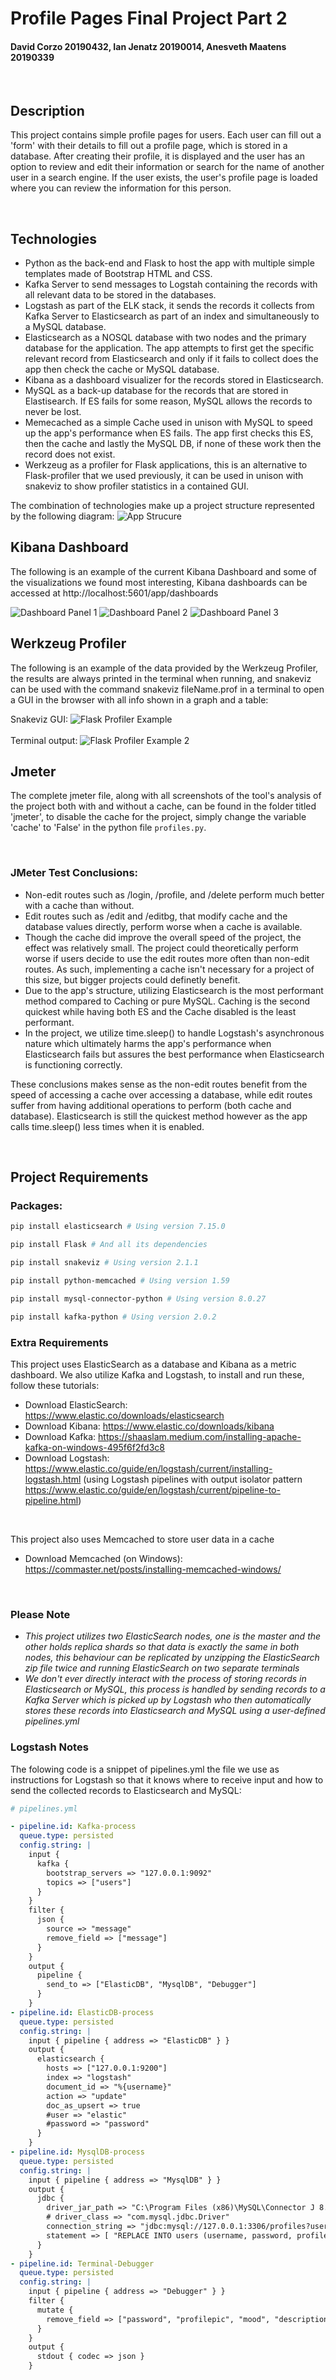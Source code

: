 # Profile Pages Final Project Part 2
#### David Corzo 20190432, Ian Jenatz 20190014, Anesveth Maatens 20190339

<br>

## Description
This project contains simple profile pages for users. Each user can fill out a 'form' with their details to fill out a profile page, which is stored in a database. After creating their profile, it is displayed and the user has an option to review and edit their information or search for the name of another user in a search engine. If the user exists, the user's profile page is loaded where you can review the information for this person. 

<br>

## Technologies
* Python as the back-end and Flask to host the app with multiple simple templates made of Bootstrap HTML and CSS.
* Kafka Server to send messages to Logstah containing the records with all relevant data to be stored in the databases.
* Logstash as part of the ELK stack, it sends the records it collects from Kafka Server to Elasticsearch as part of an index and simultaneously to a MySQL database.
* Elasticsearch as a NOSQL database with two nodes and the primary database for the application. The app attempts to first get the specific relevant record from Elasticsearch and only if it fails to collect does the app then check the cache or MySQL database.
* Kibana as a dashboard visualizer for the records stored in Elasticsearch.
* MySQL as a back-up database for the records that are stored in Elastisearch. If ES fails for some reason, MySQL allows the records to never be lost.
* Memecached as a simple Cache used in unison with MySQL to speed up the app's performance when ES fails. The app first checks this ES, then the cache and lastly the MySQL DB, if none of these work then the record does not exist.
* Werkzeug as a profiler for Flask applications, this is an alternative to Flask-profiler that we used previously, it can be used in unison with snakeviz to show profiler statistics in a contained GUI.


The combination of technologies make up a project structure represented by the following diagram:
![App Strucure](/projectStructure.jpg)


## Kibana Dashboard
The following is an example of the current Kibana Dashboard and some of the visualizations we found most interesting, Kibana dashboards can be accessed at http://localhost:5601/app/dashboards

![Dashboard Panel 1](/kibana/Dashboard_panel_1.jpeg)
![Dashboard Panel 2](/kibana/Dashboard_panel_2.jpeg)
![Dashboard Panel 3](/kibana/Dashboard_panel_3.jpeg)

## Werkzeug Profiler
The following is an example of the data provided by the Werkzeug Profiler, the results are always printed in the terminal when running, and snakeviz can be used with the command snakeviz fileName.prof in a terminal to open a GUI in the browser with all info shown in a graph and a table:

Snakeviz GUI:
![Flask Profiler Example](/werkzeug-profiler/GUI-example.jpg)
<br><br>
Terminal output:
![Flask Profiler Example 2](/werkzeug-profiler/Terminal-example.jpg)

## Jmeter
The complete jmeter file, along with all screenshots of the tool's analysis of the project both with and without a cache, can be found in the folder titled 'jmeter', to disable the cache for the project, simply change the variable 'cache' to 'False' in the python file ```profiles.py```.

<br>

### JMeter Test Conclusions:
* Non-edit routes such as /login, /profile, and /delete perform much better with a cache than without.
* Edit routes such as /edit and /editbg, that modify cache and the database values directly, perform worse when a cache is available.
* Though the cache did improve the overall speed of the project, the effect was relatively small. The project could theoretically perform worse if users decide to use the edit routes more often than non-edit routes. As such, implementing a cache isn't necessary for a project of this size, but bigger projects could definetly benefit.
* Due to the app's structure, utilizing Elasticsearch is the most performant method compared to Caching or pure MySQL. Caching is the second quickest while having both ES and the Cache disabled is the least performant.
* In the project, we utilize time.sleep() to handle Logstash's asynchronous nature which ultimately harms the app's performance when Elasticsearch fails but assures the best performance when Elasticsearch is functioning correctly.

These conclusions makes sense as the non-edit routes benefit from the speed of accessing a cache over accessing a database, while edit routes suffer from having additional operations to perform (both cache and database). Elasticsearch is still the quickest method however as the app calls time.sleep() less times when it is enabled.

<br>

## Project Requirements

### Packages:
```bash
pip install elasticsearch # Using version 7.15.0

pip install Flask # And all its dependencies

pip install snakeviz # Using version 2.1.1

pip install python-memcached # Using version 1.59

pip install mysql-connector-python # Using version 8.0.27

pip install kafka-python # Using version 2.0.2
```
### Extra Requirements
This project uses ElasticSearch as a database and Kibana as a metric dashboard. We also utilize Kafka and Logstash, to install and run these, follow these tutorials: 
* Download ElasticSearch: https://www.elastic.co/downloads/elasticsearch
* Download Kibana: https://www.elastic.co/downloads/kibana 
* Download Kafka: https://shaaslam.medium.com/installing-apache-kafka-on-windows-495f6f2fd3c8
* Download Logstash: https://www.elastic.co/guide/en/logstash/current/installing-logstash.html (using Logstash pipelines with output isolator pattern https://www.elastic.co/guide/en/logstash/current/pipeline-to-pipeline.html)

<br>

This project also uses Memcached to store user data in a cache
* Download Memcached (on Windows): https://commaster.net/posts/installing-memcached-windows/ 

<br>

### Please Note
- *This project utilizes two ElasticSearch nodes, one is the master and the other holds replica shards so that data is exactly the same in both nodes, this behaviour can be replicated by unzipping the ElasticSearch zip file twice and running ElasticSearch on two separate terminals*
- *We don't ever directly interact with the process of storing records in Elasticsearch or MySQL, this process is handled by sending records to a Kafka Server which is picked up by Logstash who then automatically stores these records into Elasticsearch and MySQL using a user-defined pipelines.yml*

### Logstash Notes
The folowing code is a snippet of pipelines.yml the file we use as instructions for Logstash so that it knows where to receive input and how to send the collected records to Elasticsearch and MySQL:
```yml
# pipelines.yml

- pipeline.id: Kafka-process
  queue.type: persisted
  config.string: |
    input { 
      kafka {
        bootstrap_servers => "127.0.0.1:9092"
        topics => ["users"]
      }
    }
    filter {
      json {
        source => "message"
        remove_field => ["message"]
      }
    }
    output {
      pipeline { 
        send_to => ["ElasticDB", "MysqlDB", "Debugger"] 
      }
    }
- pipeline.id: ElasticDB-process
  queue.type: persisted
  config.string: |
    input { pipeline { address => "ElasticDB" } }
    output {
      elasticsearch {
        hosts => ["127.0.0.1:9200"]
        index => "logstash"
        document_id => "%{username}"
        action => "update"
        doc_as_upsert => true
        #user => "elastic"
        #password => "password"
      }
    }
- pipeline.id: MysqlDB-process
  queue.type: persisted
  config.string: |
    input { pipeline { address => "MysqlDB" } }
    output {
      jdbc {
        driver_jar_path => "C:\Program Files (x86)\MySQL\Connector J 8.0\mysql-connector-java-8.0.27.jar"
        # driver_class => "com.mysql.jdbc.Driver"
        connection_string => "jdbc:mysql://127.0.0.1:3306/profiles?user=admin&password=Datos2-Password123"
        statement => [ "REPLACE INTO users (username, password, profilepic, mood, description, email, firstName, lastName, country, birthday, occupation, relationship_status, mobile_number, phone_number, my_journal, bg) VALUES(?, ?, ?, ?, ?, ?, ?, ?, ?, ?, ?, ?, ?, ?, ?, ?)", "username", "password", "profilepic", "mood", "description", "email", "firstName", "lastName", "country", "birthday", "occupation", "relationship_status", "mobile_number", "phone_number", "my_journal", "bg" ]
      }
    }
- pipeline.id: Terminal-Debugger
  queue.type: persisted
  config.string: |
    input { pipeline { address => "Debugger" } }
    filter {
      mutate {
        remove_field => ["password", "profilepic", "mood", "description", "email", "firstName", "lastName", "country", "birthday", "occupation", "relationship_status", "mobile_number", "phone_number", "my_journal", "bg"]
      }
    }
    output {
      stdout { codec => json }
    }
```